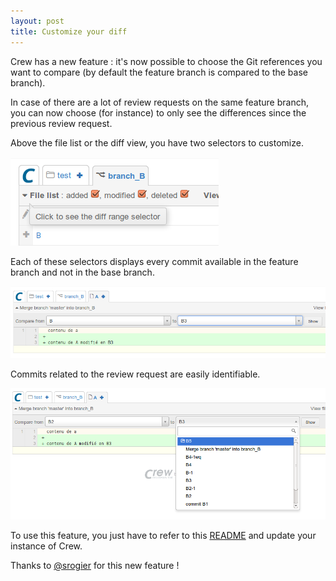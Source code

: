 ```yaml
---
layout: post
title: Customize your diff
---
```


Crew has a new feature : it's now possible to choose the Git references you want to compare (by default the feature branch is compared to the base branch).

In case of there are a lot of review requests on the same feature branch, you can now choose (for instance) to only see the differences since the previous review request.

Above the file list or the diff view, you have two selectors to customize.

![Where](/images/screenshots/where.png)

Each of these selectors displays every commit available in the feature branch and not in the base branch.

![Diff File](/images/screenshots/file-diff.png)

Commits related to the review request are easily identifiable.

![Commit Selector](/images/screenshots/commit-selector.png)

To use this feature, you just have to refer to this [README](https://github.com/pmsipilot/Crew/blob/master/update/README.md) and update your instance of Crew.

Thanks to [@srogier](https://twitter.com/srogier) for this new feature !